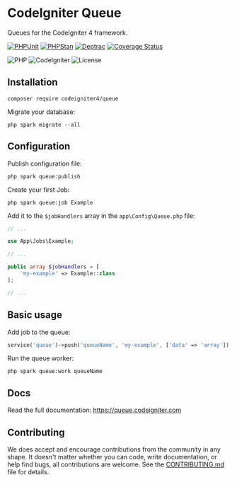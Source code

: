 # CodeIgniter Queue

Queues for the CodeIgniter 4 framework.

[![PHPUnit](https://github.com/codeigniter4/queue/actions/workflows/phpunit.yml/badge.svg)](https://github.com/codeigniter4/queue/actions/workflows/phpunit.yml)
[![PHPStan](https://github.com/codeigniter4/queue/actions/workflows/phpstan.yml/badge.svg)](https://github.com/codeigniter4/queue/actions/workflows/phpstan.yml)
[![Deptrac](https://github.com/codeigniter4/queue/actions/workflows/deptrac.yml/badge.svg)](https://github.com/codeigniter4/queue/actions/workflows/deptrac.yml)
[![Coverage Status](https://coveralls.io/repos/github/codeigniter4/queue/badge.svg?branch=develop)](https://coveralls.io/github/codeigniter4/queue?branch=develop)

![PHP](https://img.shields.io/badge/PHP-%5E8.1-blue)
![CodeIgniter](https://img.shields.io/badge/CodeIgniter-%5E4.3-blue)
![License](https://img.shields.io/badge/License-MIT-blue)

## Installation

    composer require codeigniter4/queue

Migrate your database:

    php spark migrate --all

## Configuration

Publish configuration file:

    php spark queue:publish

Create your first Job:

    php spark queue:job Example

Add it to the `$jobHandlers` array in the `app\Config\Queue.php` file:

```php
// ...

use App\Jobs\Example;

// ...

public array $jobHandlers = [
    'my-example' => Example::class
];

// ...
```

## Basic usage

Add job to the queue:

```php
service('queue')->push('queueName', 'my-example', ['data' => 'array']);
```

Run the queue worker:

    php spark queue:work queueName

## Docs

Read the full documentation: https://queue.codeigniter.com

## Contributing

We does accept and encourage contributions from the community in any shape. It doesn't matter
whether you can code, write documentation, or help find bugs, all contributions are welcome.
See the [CONTRIBUTING.md](CONTRIBUTING.md) file for details.

